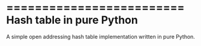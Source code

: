 =========================
Hash table in pure Python
=========================

A simple open addressing hash table implementation written in pure Python.
